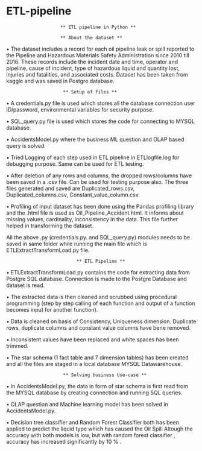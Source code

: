 # ETL-pipeline
                        ** ETL pipeline in Python **

                        ** About the dataset **

•	The dataset includes a record for each oil pipeline leak or spill reported to the Pipeline and Hazardous Materials Safety Administration since 2010 till 2016. These records include the incident date and time, operator and pipeline, cause of incident, type of hazardous liquid and quantity lost, injuries and fatalities, and associated costs. Dataset has been taken from kaggle and was saved in Postgre database.

                         ** Setup of files **

•	A credentials.py file is used which stores all the database connection user ID/password, environmental variables for security purpose.

•	SQL_query.py file is used which stores the code for connecting to MYSQL database.

•	AccidentsModel.py where the business ML question and OLAP based query is solved.

•	Tried Logging of each step used in ETL pipeline in ETLlogfile.log for debugging purpose. Same can be used for ETL testing.

•	After deletion of any rows and columns, the dropped rows/columns have been saved in a .csv file. Can be used for testing purpose also.
The three files generated and saved are Duplicated_rows.csv, Duplicated_columns.csv, Constant_value_column.csv.

•	Profiling of input dataset has been done using the Pandas profiling library and the .html file is used as Oil_Pipeline_Accident.html. It informs about missing values, cardinality, inconsistency in the data. This file further helped in transforming the dataset.

All the above .py (credentials.py. and SQL_query.py) modules needs to be saved in same folder while running the main file which is ETLExtractTransformLoad.py file.

                              ** ETL Pipeline **

•	ETLExtractTransformLoad.py contains the code for extracting data from Postgre SQL database. Connection is made to the Postgre Database and dataset is read.

•	The extracted data is then cleaned and scrubbed using procedural programming (step by step calling of each function and output of a function becomes input for another function). 

•	Data is cleaned on basis of Consistency, Uniqueness dimension. Duplicate rows, duplicate columns and constant value columns have bene removed.

•	Inconsistent values have been replaced and white spaces has been trimmed.

•	The star schema (1 fact table and 7 dimension tables) has been created and all the files are staged in a local database MYSQL Datawarehouse.


                         ** Solving business Use-case **

•	In AccidentsModel.py, the data in form of star schema is first read from the MYSQL database by creating connection and running SQL queries.

•	OLAP question and Machine learning model has been solved in AccidentsModel.py.

•	Decision tree classifier and Random Forest Classifier both has been applied to predict the liquid type which has caused the Oil Spill
Altough the accuracy with both models is low, but with random forest classifier , accuracy has increased significantly by 10 % .
